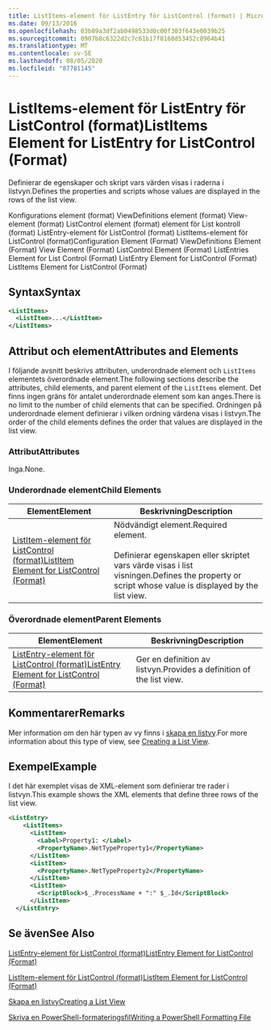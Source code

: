 ```yaml
---
title: ListItems-element för ListEntry för ListControl (format) | Microsoft Docs
ms.date: 09/13/2016
ms.openlocfilehash: 03b89a3df2ab0498533d0c00f303f643e0039b25
ms.sourcegitcommit: 0907b8c6322d2c7c61b17f8168d53452c8964b41
ms.translationtype: MT
ms.contentlocale: sv-SE
ms.lasthandoff: 08/05/2020
ms.locfileid: "87781145"
---
```

# <a name="listitems-element-for-listentry-for-listcontrol-format"></a><span data-ttu-id="7d846-102">ListItems-element för ListEntry för ListControl (format)</span><span class="sxs-lookup"><span data-stu-id="7d846-102">ListItems Element for ListEntry for ListControl (Format)</span></span>

<span data-ttu-id="7d846-103">Definierar de egenskaper och skript vars värden visas i raderna i listvyn.</span><span class="sxs-lookup"><span data-stu-id="7d846-103">Defines the properties and scripts whose values are displayed in the rows of the list view.</span></span>

<span data-ttu-id="7d846-104">Konfigurations element (format) ViewDefinitions element (format) View-element (format) ListControl element (format) element för List kontroll (format) ListEntry-element för ListControl (format) ListItems-element för ListControl (format)</span><span class="sxs-lookup"><span data-stu-id="7d846-104">Configuration Element (Format) ViewDefinitions Element (Format) View Element (Format) ListControl Element (Format) ListEntries Element for List Control (Format) ListEntry Element for ListControl (Format) ListItems Element for ListControl (Format)</span></span>

## <a name="syntax"></a><span data-ttu-id="7d846-105">Syntax</span><span class="sxs-lookup"><span data-stu-id="7d846-105">Syntax</span></span>

```xml
<ListItems>
  <ListItem>...</ListItem>
</ListItems>
```

## <a name="attributes-and-elements"></a><span data-ttu-id="7d846-106">Attribut och element</span><span class="sxs-lookup"><span data-stu-id="7d846-106">Attributes and Elements</span></span>

<span data-ttu-id="7d846-107">I följande avsnitt beskrivs attributen, underordnade element och `ListItems` elementets överordnade element.</span><span class="sxs-lookup"><span data-stu-id="7d846-107">The following sections describe the attributes, child elements, and parent element of the `ListItems` element.</span></span> <span data-ttu-id="7d846-108">Det finns ingen gräns för antalet underordnade element som kan anges.</span><span class="sxs-lookup"><span data-stu-id="7d846-108">There is no limit to the number of child elements that can be specified.</span></span> <span data-ttu-id="7d846-109">Ordningen på underordnade element definierar i vilken ordning värdena visas i listvyn.</span><span class="sxs-lookup"><span data-stu-id="7d846-109">The order of the child elements defines the order that values are displayed in the list view.</span></span>

### <a name="attributes"></a><span data-ttu-id="7d846-110">Attribut</span><span class="sxs-lookup"><span data-stu-id="7d846-110">Attributes</span></span>

<span data-ttu-id="7d846-111">Inga.</span><span class="sxs-lookup"><span data-stu-id="7d846-111">None.</span></span>

### <a name="child-elements"></a><span data-ttu-id="7d846-112">Underordnade element</span><span class="sxs-lookup"><span data-stu-id="7d846-112">Child Elements</span></span>

|<span data-ttu-id="7d846-113">Element</span><span class="sxs-lookup"><span data-stu-id="7d846-113">Element</span></span>|<span data-ttu-id="7d846-114">Beskrivning</span><span class="sxs-lookup"><span data-stu-id="7d846-114">Description</span></span>|
|-------------|-----------------|
|[<span data-ttu-id="7d846-115">ListItem-element för ListControl (format)</span><span class="sxs-lookup"><span data-stu-id="7d846-115">ListItem Element for ListControl (Format)</span></span>](./listitem-element-for-listitems-for-listcontrol-format.md)|<span data-ttu-id="7d846-116">Nödvändigt element.</span><span class="sxs-lookup"><span data-stu-id="7d846-116">Required element.</span></span><br /><br /> <span data-ttu-id="7d846-117">Definierar egenskapen eller skriptet vars värde visas i list visningen.</span><span class="sxs-lookup"><span data-stu-id="7d846-117">Defines the property or script whose value is displayed by the list view.</span></span>|

### <a name="parent-elements"></a><span data-ttu-id="7d846-118">Överordnade element</span><span class="sxs-lookup"><span data-stu-id="7d846-118">Parent Elements</span></span>

|<span data-ttu-id="7d846-119">Element</span><span class="sxs-lookup"><span data-stu-id="7d846-119">Element</span></span>|<span data-ttu-id="7d846-120">Beskrivning</span><span class="sxs-lookup"><span data-stu-id="7d846-120">Description</span></span>|
|-------------|-----------------|
|[<span data-ttu-id="7d846-121">ListEntry-element för ListControl (format)</span><span class="sxs-lookup"><span data-stu-id="7d846-121">ListEntry Element for ListControl (Format)</span></span>](./listentry-element-for-listcontrol-format.md)|<span data-ttu-id="7d846-122">Ger en definition av listvyn.</span><span class="sxs-lookup"><span data-stu-id="7d846-122">Provides a definition of the list view.</span></span>|

## <a name="remarks"></a><span data-ttu-id="7d846-123">Kommentarer</span><span class="sxs-lookup"><span data-stu-id="7d846-123">Remarks</span></span>

<span data-ttu-id="7d846-124">Mer information om den här typen av vy finns i [skapa en listvy](./creating-a-list-view.md).</span><span class="sxs-lookup"><span data-stu-id="7d846-124">For more information about this type of view, see [Creating a List View](./creating-a-list-view.md).</span></span>

## <a name="example"></a><span data-ttu-id="7d846-125">Exempel</span><span class="sxs-lookup"><span data-stu-id="7d846-125">Example</span></span>

<span data-ttu-id="7d846-126">I det här exemplet visas de XML-element som definierar tre rader i listvyn.</span><span class="sxs-lookup"><span data-stu-id="7d846-126">This example shows the XML elements that define three rows of the list view.</span></span>

```xml
<ListEntry>
    <ListItems>
      <ListItem>
        <Label>Property1: </Label>
        <PropertyName>.NetTypeProperty1</PropertyName>
      </ListItem>
      <ListItem>
        <PropertyName>.NetTypeProperty2</PropertyName>
      </ListItem>
      <ListItem>
        <ScriptBlock>$_.ProcessName + ":" $_.Id</ScriptBlock>
      </ListItem>
  </ListEntry>
```

## <a name="see-also"></a><span data-ttu-id="7d846-127">Se även</span><span class="sxs-lookup"><span data-stu-id="7d846-127">See Also</span></span>

[<span data-ttu-id="7d846-128">ListEntry-element för ListControl (format)</span><span class="sxs-lookup"><span data-stu-id="7d846-128">ListEntry Element for ListControl (Format)</span></span>](./listentry-element-for-listcontrol-format.md)

[<span data-ttu-id="7d846-129">ListItem-element för ListControl (format)</span><span class="sxs-lookup"><span data-stu-id="7d846-129">ListItem Element for ListControl (Format)</span></span>](./listitem-element-for-listitems-for-listcontrol-format.md)

[<span data-ttu-id="7d846-130">Skapa en listvy</span><span class="sxs-lookup"><span data-stu-id="7d846-130">Creating a List View</span></span>](./creating-a-list-view.md)

[<span data-ttu-id="7d846-131">Skriva en PowerShell-formateringsfil</span><span class="sxs-lookup"><span data-stu-id="7d846-131">Writing a PowerShell Formatting File</span></span>](./writing-a-powershell-formatting-file.md)
